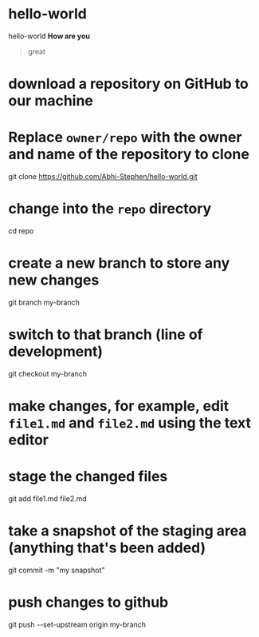 # hello-world
hello-world
**How are you**
> great 
# download a repository on GitHub to our machine
# Replace `owner/repo` with the owner and name of the repository to clone
git clone https://github.com/Abhi-Stephen/hello-world.git

# change into the `repo` directory
cd repo

# create a new branch to store any new changes
git branch my-branch

# switch to that branch (line of development)
git checkout my-branch

# make changes, for example, edit `file1.md` and `file2.md` using the text editor

# stage the changed files
git add file1.md file2.md

# take a snapshot of the staging area (anything that's been added)
git commit -m "my snapshot"

# push changes to github
git push --set-upstream origin my-branch
